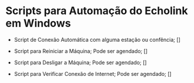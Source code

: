 # Scripts para Automação do Echolink em Windows

- Script de Conexão Automática com alguma estação ou confência;
    []

- Script para Reiniciar a Máquina; Pode ser agendado;
    []

- Script para Desligar a Máquina; Pode ser agendado;
    []

- Script para Verificar Conexão de Internet; Pode ser agendado;
    []

    